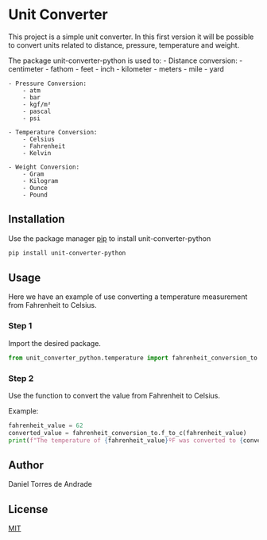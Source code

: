 # Unit Converter

This project is a simple unit converter.
In this first version it will be possible to convert units related to distance, pressure, temperature and weight.

The package unit-converter-python is used to:
	- Distance conversion:
		- centimeter
		- fathom
		- feet
		- inch
		- kilometer
		- meters
		- mile
		- yard

	- Pressure Conversion:
		- atm
		- bar
		- kgf/m²
		- pascal
		- psi

	- Temperature Conversion:
		- Celsius
		- Fahrenheit
		- Kelvin

	- Weight Conversion:
		- Gram
		- Kilogram
		- Ounce
		- Pound

## Installation

Use the package manager [pip](https://pip.pypa.io/en/stable/) to install unit-converter-python

```bash
pip install unit-converter-python
```

## Usage

Here we have an example of use converting a temperature measurement from Fahrenheit to Celsius.

### Step 1
Import the desired package.

```python
from unit_converter_python.temperature import fahrenheit_conversion_to
```

### Step 2
Use the function to convert the value from Fahrenheit to Celsius.

Example:
```python
fahrenheit_value = 62
converted_value = fahrenheit_conversion_to.f_to_c(fahrenheit_value)
print(f"The temperature of {fahrenheit_value}ºF was converted to {converted_value:.2F}ºC.")
```

## Author
Daniel Torres de Andrade

## License
[MIT](https://choosealicense.com/licenses/mit/)
